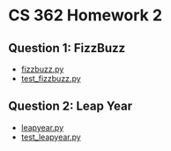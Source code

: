 # CS 362 Homework 2

## Question 1: FizzBuzz
- [fizzbuzz.py](fizzbuzz.py)
- [test_fizzbuzz.py](test_fizzbuzz.py)

## Question 2: Leap Year
- [leapyear.py](leapyear.py)
- [test_leapyear.py](test_leapyear.py)